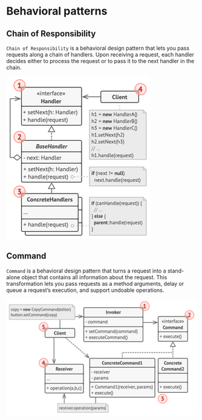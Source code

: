 # Behavioral patterns

## Chain of Responsibility

`Chain of Responsibility` is a behavioral design pattern that lets you pass requests along a chain of handlers. Upon receiving a request, each handler decides either to process the request or to pass it to the next handler in the chain.

![alt text](./img/image1.png)


## Command

`Command` is a behavioral design pattern that turns a request into a stand-alone object that contains all information about the request. This transformation lets you pass requests as a method arguments, delay or queue a request’s execution, and support undoable operations.

![alt text](./img/image2.png)


